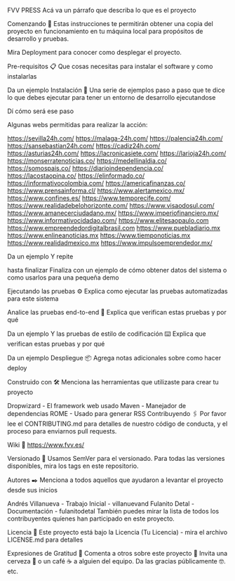 FVV PRESS Acá va un párrafo que describa lo que es el proyecto

Comenzando 🚀 Estas instrucciones te permitirán obtener una copia del proyecto en funcionamiento en tu máquina local para propósitos de desarrollo y pruebas.

Mira Deployment para conocer como desplegar el proyecto.

Pre-requisitos 📋 Que cosas necesitas para instalar el software y como instalarlas

Da un ejemplo Instalación 🔧 Una serie de ejemplos paso a paso que te dice lo que debes ejecutar para tener un entorno de desarrollo ejecutandose

Dí cómo será ese paso

Algunas webs permitidas para realizar la acción:

https://sevilla24h.com/ https://malaga-24h.com/ https://palencia24h.com/ https://sansebastian24h.com/ https://cadiz24h.com/ https://asturias24h.com/ https://lacronicasiete.com/ https://larioja24h.com/ https://monserratenoticias.co/ https://medellinaldia.co/ https://somospais.co/ https://diarioindependencia.co/ https://lacostaopina.co/ https://elinformado.co/ https://informativocolombia.com/ https://americafinanzas.co/ https://www.prensainforma.cl/ https://www.alertamexico.mx/ https://www.confines.es/ https://www.temporecife.com/ https://www.realidadebelohorizonte.com/ https://www.visaodosul.com/ https://www.amanecerciudadano.mx/ https://www.imperiofinanciero.mx/ https://www.informativocidadao.com/ https://www.elitesaopaulo.com https://www.empreendedordigitalbrasil.com https://www.puebladiario.mx https://www.enlineanoticias.mx https://www.tiemponoticias.mx https://www.realidadmexico.mx 
https://www.impulsoemprendedor.mx/

Da un ejemplo Y repite

hasta finalizar Finaliza con un ejemplo de cómo obtener datos del sistema o como usarlos para una pequeña demo

Ejecutando las pruebas ⚙️ Explica como ejecutar las pruebas automatizadas para este sistema

Analice las pruebas end-to-end 🔩 Explica que verifican estas pruebas y por qué

Da un ejemplo Y las pruebas de estilo de codificación ⌨️ Explica que verifican estas pruebas y por qué

Da un ejemplo Despliegue 📦 Agrega notas adicionales sobre como hacer deploy

Construido con 🛠️ Menciona las herramientas que utilizaste para crear tu proyecto

Dropwizard - El framework web usado Maven - Manejador de dependencias ROME - Usado para generar RSS Contribuyendo 🖇️ Por favor lee el CONTRIBUTING.md para detalles de nuestro código de conducta, y el proceso para enviarnos pull requests.

Wiki 📖 https://www.fvv.es/

Versionado 📌 Usamos SemVer para el versionado. Para todas las versiones disponibles, mira los tags en este repositorio.

Autores ✒️ Menciona a todos aquellos que ayudaron a levantar el proyecto desde sus inicios

Andrés Villanueva - Trabajo Inicial - villanuevand Fulanito Detal - Documentación - fulanitodetal También puedes mirar la lista de todos los contribuyentes quíenes han participado en este proyecto.

Licencia 📄 Este proyecto está bajo la Licencia (Tu Licencia) - mira el archivo LICENSE.md para detalles

Expresiones de Gratitud 🎁 Comenta a otros sobre este proyecto 📢 Invita una cerveza 🍺 o un café ☕ a alguien del equipo. Da las gracias públicamente 🤓. etc.
